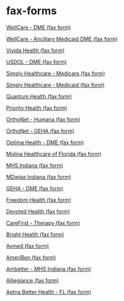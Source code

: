 # fax-forms

[WellCare - DME (fax form)](https://fastauth.github.io/fax-forms/WellCare%20-%20DME%20(fax%20form).pdf)

[WellCare - Ancillary Medicaid DME (fax form)](https://fastauth.github.io/fax-forms/WellCare%20-%20Ancillary%20Medicaid%20DME%20(fax%20form).pdf)

[Vivida Health (fax form)](https://fastauth.github.io/fax-forms/Vivida%20Health%20(fax%20form).pdf)

[USDOL - DME (fax form)](https://fastauth.github.io/fax-forms/USDOL%20-%20DME%20(fax%20form).pdf)

[Simply Healthcare - Medicare (fax form)](https://fastauth.github.io/fax-forms/Simply%20Healthcare%20-%20Medicare%20(fax%20form).pdf)

[Simply Healthcare - Medicaid (fax form)](https://fastauth.github.io/fax-forms/Simply%20Healthcare%20-%20Medicaid%20(fax%20form).pdf)

[Quantum Health (fax form)](https://fastauth.github.io/fax-forms/Quantum%20Health%20(fax%20form).pdf)

[Priority Health (fax form)](https://fastauth.github.io/fax-forms/Priority%20Health%20(fax%20form).pdf)

[OrthoNet - Humana (fax form)](https://fastauth.github.io/fax-forms/OrthoNet%20-%20Humana%20(fax%20form).pdf)

[OrthoNet - GEHA (fax form)](https://fastauth.github.io/fax-forms/OrthoNet%20-%20GEHA%20(fax%20form).pdf)

[Optima Health - DME (fax form)](https://fastauth.github.io/fax-forms/Optima%20Health%20-%20DME%20(fax%20form).pdf)

[Molina Healthcare of Florida (fax form)](https://fastauth.github.io/fax-forms/Molina%20Healthcare%20of%20Florida%20(fax%20form).pdf)

[MHS Indiana (fax form)](https://fastauth.github.io/fax-forms/MHS%20Indiana%20(fax%20form).pdf)

[MDwise Indiana (fax form)](https://fastauth.github.io/fax-forms/MDwise%20Indiana%20(fax%20form).pdf)

[GEHA - DME (fax form)](https://fastauth.github.io/fax-forms/GEHA%20-%20DME%20(fax%20form).pdf)

[Freedom Health (fax form)](https://fastauth.github.io/fax-forms/Freedom%20Health%20(fax%20form).pdf)

[Devoted Health (fax form)](https://fastauth.github.io/fax-forms/Devoted%20Health%20(fax%20form).pdf)

[CareFirst - Therapy (fax form)](https://fastauth.github.io/fax-forms/CareFirst%20-%20Therapy%20(fax%20form).pdf)

[Bright Health (fax form)](https://fastauth.github.io/fax-forms/Bright%20Health%20(fax%20form).pdf)

[Avmed (fax form)](https://fastauth.github.io/fax-forms/Avmed%20(fax%20form).pdf)

[AmeriBen (fax form)](https://fastauth.github.io/fax-forms/AmeriBen%20(fax%20form).pdf)

[Ambetter - MHS Indiana (fax form)](https://fastauth.github.io/fax-forms/Ambetter%20-%20MHS%20Indiana%20(fax%20form).pdf)

[Alliegiance (fax form)](https://fastauth.github.io/fax-forms/Allegiance%20(fax%20form).pdf)

[Aetna Better Health - FL (fax form)](https://fastauth.github.io/fax-forms/Aetna%20Better%20Health%20-%20FL%20(fax%20form).pdf)
